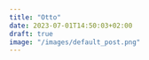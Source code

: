 ```yaml
---
title: "Otto"
date: 2023-07-01T14:50:03+02:00
draft: true
image: "/images/default_post.png"
---
```

